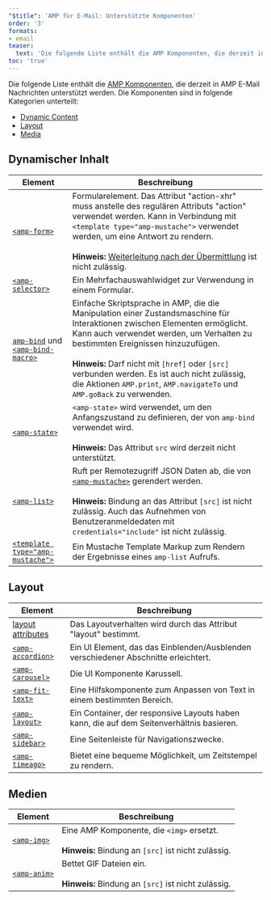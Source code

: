 ```yaml
---
"$title": 'AMP für E-Mail: Unterstützte Komponenten'
order: '3'
formats:
- email
teaser:
  text: 'Die folgende Liste enthält die AMP Komponenten, die derzeit in AMP E-Mail Nachrichten unterstützt werden. Die Komponenten sind in folgende Kategorien unterteilt:'
toc: 'true'
---
```


<!--
This file is imported from https://github.com/ampproject/amphtml/blob/master/spec/email/amp-email-components.md.
Please do not change this file.
If you have found a bug or an issue please
have a look and request a pull request there.
-->

<!---
Copyright 2018 The AMP HTML Authors. All Rights Reserved.

Licensed under the Apache License, Version 2.0 (the "License");
you may not use this file except in compliance with the License.
You may obtain a copy of the License at

      http://www.apache.org/licenses/LICENSE-2.0

Unless required by applicable law or agreed to in writing, software
distributed under the License is distributed on an "AS-IS" BASIS,
WITHOUT WARRANTIES OR CONDITIONS OF ANY KIND, either express or implied.
See the License for the specific language governing permissions and
limitations under the License.
-->

Die folgende Liste enthält die [AMP Komponenten](https://amp.dev/documentation/components/?format=email), die derzeit in AMP E-Mail Nachrichten unterstützt werden. Die Komponenten sind in folgende Kategorien unterteilt:

- [Dynamic Content](#dynamic-content)
- [Layout](#layout)
- [Media](#media)

## Dynamischer Inhalt <a name="dynamic-content"></a>

Element | Beschreibung
--- | ---
[`<amp-form>`](https://amp.dev/documentation/components/amp-form) | Formularelement. Das Attribut "action-xhr" muss anstelle des regulären Attributs "action" verwendet werden. Kann in Verbindung mit `<template type="amp-mustache">` verwendet werden, um eine Antwort zu rendern. <br><br>**Hinweis:** [Weiterleitung nach der Übermittlung](https://amp.dev/documentation/components/amp-form/#redirecting-after-a-submission) ist nicht zulässig.
[`<amp-selector>`](https://amp.dev/documentation/components/amp-selector) | Ein Mehrfachauswahlwidget zur Verwendung in einem Formular.
[`amp-bind`](https://amp.dev/documentation/components/amp-bind) und [`<amp-bind-macro>`](https://amp.dev/documentation/components/amp-bind#defining-macros-with-amp-bind-macro) | Einfache Skriptsprache in AMP, die die Manipulation einer Zustandsmaschine für Interaktionen zwischen Elementen ermöglicht. Kann auch verwendet werden, um Verhalten zu bestimmten Ereignissen hinzuzufügen.<br><br>**Hinweis:** Darf nicht mit `[href]` oder `[src]` verbunden werden. Es ist auch nicht zulässig, die Aktionen `AMP.print`, `AMP.navigateTo` und `AMP.goBack` zu verwenden.
[`<amp-state>`](https://amp.dev/documentation/components/amp-bind#%3Camp-state%3E-specification) | `<amp-state>` wird verwendet, um den Anfangszustand zu definieren, der von `amp-bind` verwendet wird.<br><br>**Hinweis:** Das Attribut `src` wird derzeit nicht unterstützt.
[`<amp-list>`](https://amp.dev/documentation/components/amp-list) | Ruft per Remotezugriff JSON Daten ab, die von [`<amp-mustache>`](https://amp.dev/documentation/components/amp-mustache) gerendert werden.<br><br>**Hinweis:** Bindung an das Attribut `[src]` ist nicht zulässig. Auch das Aufnehmen von Benutzeranmeldedaten mit `credentials="include"` ist nicht zulässig.
[`<template type="amp-mustache">`](https://amp.dev/documentation/components/amp-mustache) | Ein Mustache Template Markup zum Rendern der Ergebnisse eines `amp-list` Aufrufs.

## Layout <a name="layout"></a>

Element | Beschreibung
--- | ---
[layout attributes](https://amp.dev/documentation/guides-and-tutorials/learn/amp-html-layout/#layout-attributes) | Das Layoutverhalten wird durch das Attribut "layout" bestimmt.
[`<amp-accordion>`](https://amp.dev/documentation/components/amp-accordion) | Ein UI Element, das das Einblenden/Ausblenden verschiedener Abschnitte erleichtert.
[`<amp-carousel>`](https://amp.dev/documentation/components/amp-carousel) | Die UI Komponente Karussell.
[`<amp-fit-text>`](https://amp.dev/documentation/components/amp-fit-text) | Eine Hilfskomponente zum Anpassen von Text in einem bestimmten Bereich.
[`<amp-layout>`](https://amp.dev/documentation/components/amp-layout) | Ein Container, der responsive Layouts haben kann, die auf dem Seitenverhältnis basieren.
[`<amp-sidebar>`](https://amp.dev/documentation/components/amp-sidebar) | Eine Seitenleiste für Navigationszwecke.
[`<amp-timeago>`](https://amp.dev/documentation/components/amp-timeago) | Bietet eine bequeme Möglichkeit, um Zeitstempel zu rendern.

## Medien <a name="media"></a>

Element | Beschreibung
--- | ---
[`<amp-img>`](https://amp.dev/documentation/components/amp-img) | Eine AMP Komponente, die `<img>` ersetzt.<br><br>**Hinweis:** Bindung an `[src]` ist nicht zulässig.
[`<amp-anim>`](https://amp.dev/documentation/components/amp-anim) | Bettet GIF Dateien ein.<br><br>**Hinweis:** Bindung an `[src]` ist nicht zulässig.
